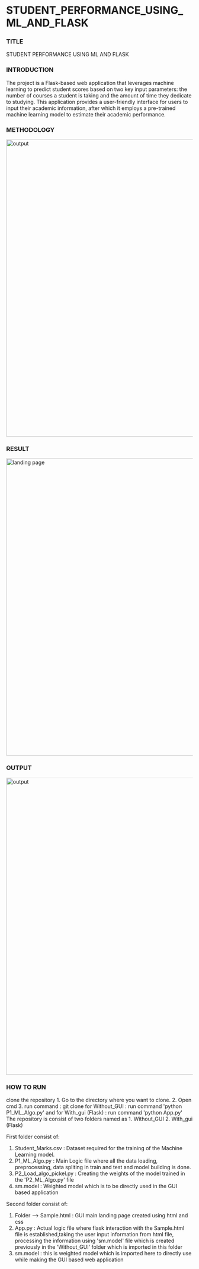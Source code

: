 # STUDENT_PERFORMANCE_USING_ML_AND_FLASK
<h3>TITLE</h3>

STUDENT PERFORMANCE USING ML AND FLASK
<h3>INTRODUCTION</h3>

The project is a Flask-based web application that leverages machine learning to predict student scores based on two key input parameters: the number of courses a student is taking and the amount of time they dedicate to studying. This application provides a user-friendly interface for users to input their academic information, after which it employs a pre-trained machine learning model to estimate their academic performance.

<h3>METHODOLOGY</h3>

<img width="800" alt="output" src="https://github.com/Rohanpophale/STUDENT_PERFORMANCE_USING_ML_AND_FLASK/assets/97818946/f5a95a57-15a1-4408-89d4-7463428e9ecf">

<h3>RESULT</h3>

<img width="800" alt="landing page" src="https://github.com/Rohanpophale/STUDENT_PERFORMANCE_USING_ML_AND_FLASK/assets/97818946/70be86c1-c53c-4a6f-b6ae-7b19bc8de89a">

<h3>OUTPUT</h3>

<img width="800" alt="output" src="https://github.com/Rohanpophale/STUDENT_PERFORMANCE_USING_ML_AND_FLASK/assets/97818946/59122688-fe14-4d70-a556-53f55bc0cb3c">

<h3>HOW TO RUN</h3>
clone the repository
1. Go to the directory where you want to clone.
2. Open cmd
3. run command : git clone 
for Without_GUI : run command 'python P1_ML_Algo.py'
and for With_gui (Flask) : run command 'python App.py'
The repository is consist of two folders named as
1. Without_GUI
2. With_gui (Flask)

First folder consist of:
1. Student_Marks.csv : Dataset required for the training of the Machine Learning model.
2. P1_ML_Algo.py : Main Logic file where all the data loading, preprocessing, data spliting in train and test and model building is done.
3. P2_Load_algo_pickel.py : Creating the weights of the model trained in the 'P2_ML_Algo.py' file
4. sm.model : Weighted model which is to be directly used in the GUI based application

Second folder consist of:
1. Folder --> Sample.html : GUI main landing page created using html and css
2. App.py : Actual logic file where flask interaction with the Sample.html file is established,taking the user input information from html file, processing the information using 'sm.model' file which is created previously in the 'Without_GUI' folder which is imported in this folder
3. sm.model : this is weighted model which is imported here to directly use while making the GUI based web application 
